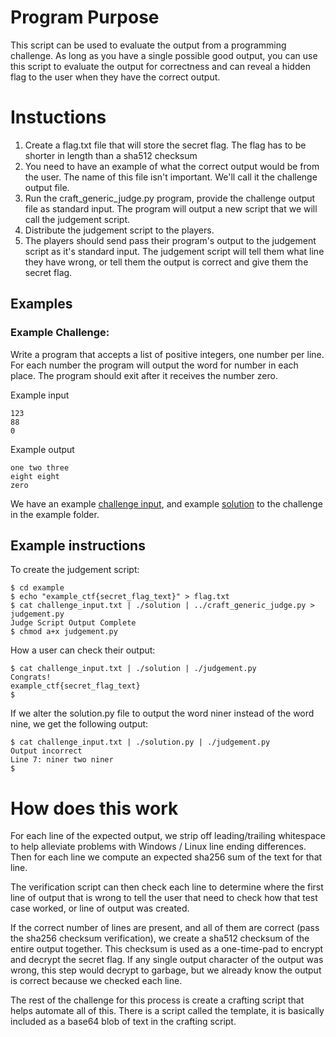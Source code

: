 # Program Purpose

This script can be used to evaluate the output from a programming challenge.
As long as you have a single possible good output, you can use this script to
evaluate the output for correctness and can reveal a hidden flag to the user
when they have the correct output.

# Instuctions

1. Create a flag.txt file that will store the secret flag.  The flag has to be
   shorter in length than a sha512 checksum
2. You need to have an example of what the correct output would be from the
   user.  The name of this file isn't important. We'll call it the challenge
   output file.
3. Run the craft_generic_judge.py program, provide the challenge output file as
   standard input.  The program will output a new script that we will call the
   judgement script.
4. Distribute the judgement script to the players.
5. The players should send pass their program's output to the judgement script
   as it's standard input.  The judgement script will tell them what line they
   have wrong, or tell them the output is correct and give them the secret
   flag.

## Examples

### Example Challenge:

Write a program that accepts a list of positive integers, one number per line.  For each
number the program will output the word for number in each place.  The program should
exit after it receives the number zero.

Example input

```
123
88
0
```

Example output
```
one two three
eight eight
zero
```

We have an example [challenge input](example/challenge_input.txt), and example
[solution](example/solution.py) to the challenge in the example folder.

## Example instructions

To create the judgement script:

```
$ cd example
$ echo "example_ctf{secret_flag_text}" > flag.txt
$ cat challenge_input.txt | ./solution | ../craft_generic_judge.py > judgement.py
Judge Script Output Complete
$ chmod a+x judgement.py
```

How a user can check their output:

```
$ cat challenge_input.txt | ./solution | ./judgement.py
Congrats!
example_ctf{secret_flag_text}  
$
```

If we alter the solution.py file to output the word niner instead of the word
nine, we get the following output:

```
$ cat challenge_input.txt | ./solution.py | ./judgement.py 
Output incorrect
Line 7: niner two niner
$
```

# How does this work

For each line of the expected output, we strip off leading/trailing whitespace
to help alleviate problems with Windows / Linux line ending differences. Then
for each line we compute an expected sha256 sum of the text for that line.

The verification script can then check each line to determine where the first
line of output that is wrong to tell the user that need to check how that test
case worked, or line of output was created.

If the correct number of lines are present, and all of them are correct (pass
the sha256 checksum verification), we create a sha512 checksum of the entire
output together.  This checksum is used as a one-time-pad to encrypt and
decrypt the secret flag.  If any single output character of the output was
wrong, this step would decrypt to garbage, but we already know the output is
correct because we checked each line.

The rest of the challenge for this process is create a crafting script that
helps automate all of this.  There is a script called the template, it is
basically included as a base64 blob of text in the crafting script.

